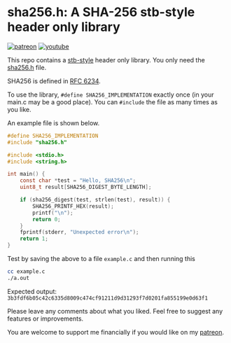 # sha256.h: A SHA-256 stb-style header only library

[![patreon](https://img.shields.io/badge/patreon-FF5441?style=for-the-badge&logo=Patreon)](https://www.patreon.com/hughdavenport)
[![youtube](https://img.shields.io/badge/youtube-FF0000?style=for-the-badge&logo=youtube)](https://www.youtube.com/watch?v=TODO&list=TODO)

This repo contains a [stb-style](https://github.com/nothings/stb/blob/master/docs/stb_howto.txt) header only library. You only need the [sha256.h](https://github.com/hughdavenport/sha256.h/raw/refs/heads/main/sha256.h) file.

SHA256 is defined in [RFC 6234](https://datatracker.ietf.org/doc/html/rfc6234).

To use the library, `#define SHA256_IMPLEMENTATION` exactly once (in your main.c may be a good place). You can `#include` the file as many times as you like.

An example file is shown below.
```c
#define SHA256_IMPLEMENTATION
#include "sha256.h"

#include <stdio.h>
#include <string.h>

int main() {
    const char *test = "Hello, SHA256\n";
    uint8_t result[SHA256_DIGEST_BYTE_LENGTH];

    if (sha256_digest(test, strlen(test), result)) {
        SHA256_PRINTF_HEX(result);
        printf("\n");
        return 0;
    }
    fprintf(stderr, "Unexpected error\n");
    return 1;
}
```

Test by saving the above to a file `example.c` and then running this
```sh
cc example.c
./a.out
```

Expected output: `3b3fdf6b05c42c6335d8009c474cf91211d9d31293f7d0201fa855199e0d63f1`

Please leave any comments about what you liked. Feel free to suggest any features or improvements.

You are welcome to support me financially if you would like on my [patreon](https://www.patreon.com/hughdavenport).
